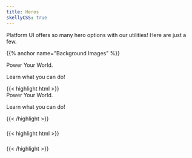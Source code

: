 ```yaml
---
title: Heros
skellyCSS: true
---
```


Platform UI offers so many hero options with our utilities! Here are just a few.

{{% anchor name="Background Images" %}}

<div
  class="background-image mb-4"
  data-background-image="https://picsum.photos/id/214/1000/400"
  data-background-position="center center"
  data-background-size="cover"
  data-background-repeat="no-repeat">
    <div class="background--navy-a80 text--size-xl text--center p-6">
      <i class="pi-bolt text--size-lg text--white"></i>
      <div class="text--white text--boldmt-4 mb-6 pb-6 text--size-xxxl text--white">Power Your World.</div>
      <p class="text--white text--size-md mb-0">Learn what you can do!</p>
      <i class="pi-angle-down text--white"></i>
     </div>
</div>

<div class="mt-3 mb-4">
{{< highlight html >}}
<div
  class="background-image mb-4"
  data-background-image=""
  data-background-position="center center"
  data-background-size="cover"
  data-background-repeat="no-repeat">
    <div class="background--navy-a80 text--size-xl text--center p-6">
      <i class="pi-bolt text--size-lg text--white"></i>
      <div class="text--white text--boldmt-4 mb-6 pb-6 text--size-xxxl text--white">Power Your World.</div>
      <p class="text--white text--size-md mb-0">Learn what you can do!</p>
      <i class="pi-angle-down text--white"></i>
     </div>
</div>
{{< /highlight >}}
</div>

<div
    class="background-image block-container flex--justify-around p-4 mb-4"
    data-background-image="https://picsum.photos/id/120/1400/600"
    data-background-position="center bottom"
    data-background-size="cover"
    data-background-repeat="no-repeat">
    <div class="block lg-tablet-up-5 py-4">
        <h3 class="skeleton skeleton--md mb-3" data-opacity=".5"></h3>
        <p class="skeleton" data-lines="4" data-opacity=".5"></p>
    </div>
    <div class="block lg-tablet-up-4 background--white-a70 border-t border--color-orange border--width-5 p-4">
      <p class="skeleton" data-lines="2" data-opacity=".5"></p>
      <p class="skeleton" data-lines="3" data-opacity=".5"></p>
    </div>
</div>

<div class="mt-3 mb-4">
{{< highlight html >}}
<div
  class="background-image block-container flex--justify-around p-4 mb-4"
  data-background-image=""
  data-background-position="center bottom"
  data-background-size="cover"
  data-background-repeat="no-repeat">
    <div class="block lg-tablet-up-5 py-4">
        <h3></h3>
        <p></p>
    </div>
    <div class="block lg-tablet-up-4 background--white-a70 border-t border--color-orange border--width-5 p-4">
      <p></p>
      <p></p>
    </div>
</div>
{{< /highlight >}}
</div>
